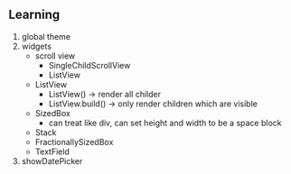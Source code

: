 ## Learning

1. global theme
2. widgets
    - scroll view
        - SingleChildScrollView
        - ListView
    - ListView
        - ListView() -> render all childer
        - ListView.build() -> only render children which are visible
    - SizedBox
        - can treat like div, can set height and width to be a space block
    - Stack
    - FractionallySizedBox
    - TextField
3. showDatePicker
